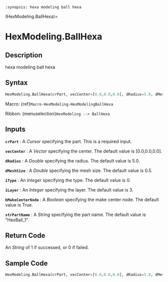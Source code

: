```{module} HexModeling.BallHexa()
:synopsis: hexa modeling ball hexa
```

(HexModeling.BallHexa)=

# HexModeling.BallHexa

## Description

hexa modeling ball hexa

## Syntax

```python
HexModeling.BallHexa(crPart, vecCenter=[0.0,0.0,0.0], dRadius=5.0, dMeshSize=0.5, iType=0, iLayer=3, bMakeCenterNode=True, strPartName="HexBall_1")
```

Macro: {ref}`Macro-HexModeling-HexModelingBallHexa`

Ribbon: {menuselection}`HexModeling --> BallHexa`

## Inputs

**`crPart`**
: A _Cursor_ specifying the part. This is a required input.

**`vecCenter`**
: A _Vector_ specifying the center. The default value is [0.0,0.0,0.0].

**`dRadius`**
: A _Double_ specifying the radius. The default value is 5.0.

**`dMeshSize`**
: A _Double_ specifying the mesh size. The default value is 0.5.

**`iType`**
: An _Integer_ specifying the type. The default value is 0.

**`iLayer`**
: An _Integer_ specifying the layer. The default value is 3.

**`bMakeCenterNode`**
: A _Boolean_ specifying the make center node. The default value is True.

**`strPartName`**
: A _String_ specifying the part name. The default value is "HexBall_1".

## Return Code

An _String_ of 1 if successed, or 0 if failed.

## Sample Code

```python
HexModeling.BallHexa(crPart, vecCenter=[0.0,0.0,0.0], dRadius=5.0, dMeshSize=0.5, iType=0, iLayer=3, bMakeCenterNode=True, strPartName="HexBall_1")
```
